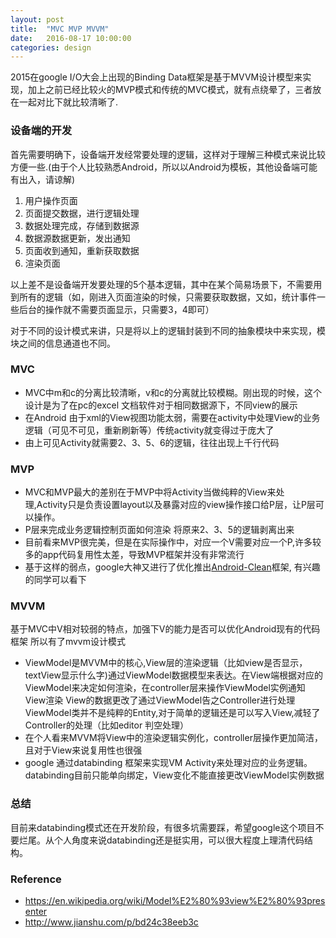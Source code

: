 ```yaml
---
layout: post
title:  "MVC MVP MVVM"
date:   2016-08-17 10:00:00
categories: design
---
```


2015在google I/O大会上出现的Binding Data框架是基于MVVM设计模型来实现，加上之前已经比较火的MVP模式和传统的MVC模式，就有点绕晕了，三者放在一起对比下就比较清晰了.

### 设备端的开发
首先需要明确下，设备端开发经常要处理的逻辑，这样对于理解三种模式来说比较方便一些.(由于个人比较熟悉Android，所以以Android为模板，其他设备端可能有出入，请谅解)

1. 用户操作页面
2. 页面提交数据，进行逻辑处理
3. 数据处理完成，存储到数据源
4. 数据源数据更新，发出通知
5. 页面收到通知，重新获取数据
6. 渲染页面

以上差不是设备端开发要处理的5个基本逻辑，其中在某个简易场景下，不需要用到所有的逻辑（如，刚进入页面渲染的时候，只需要获取数据，又如，统计事件一些后台的操作就不需要页面显示，只需要3，4即可）

对于不同的设计模式来讲，只是将以上的逻辑封装到不同的抽象模块中来实现，模块之间的信息通道也不同。

### MVC
* MVC中m和c的分离比较清晰，v和c的分离就比较模糊。刚出现的时候，这个设计是为了在pc的excel 文档软件对于相同数据源下，不同view的展示
* 在Android 由于xml的View视图功能太弱，需要在activity中处理View的业务逻辑（可见不可见，重新刷新等）传统activity就变得过于庞大了
* 由上可见Activity就需要2、3、5、6的逻辑，往往出现上千行代码

### MVP
* MVC和MVP最大的差别在于MVP中将Activity当做纯粹的View来处理,Activity只是负责设置layout以及暴露对应的view操作接口给P层，让P层可以操作。
* P层来完成业务逻辑控制页面如何渲染 将原来2、3、5的逻辑剥离出来
* 目前看来MVP很完美，但是在实际操作中，对应一个V需要对应一个P,许多较多的app代码复用性太差，导致MVP框架并没有非常流行
* 基于这样的弱点，google大神又进行了优化推出[Android-Clean](https://github.com/googlesamples/android-architecture/tree/todo-mvp-clean/)框架, 有兴趣的同学可以看下

### MVVM
基于MVC中V相对较弱的特点，加强下V的能力是否可以优化Android现有的代码框架
所以有了mvvm设计模式

* ViewModel是MVVM中的核心,View层的渲染逻辑（比如view是否显示，textView显示什么字)通过ViewModel数据模型来表达。在View端根据对应的ViewModel来决定如何渲染，在controller层来操作ViewModel实例通知View渲染 View的数据更改了通过ViewModel告之Controller进行处理 ViewModel类并不是纯粹的Entity,对于简单的逻辑还是可以写入View,减轻了Controller的处理（比如editor 判空处理）
* 在个人看来MVVM将View中的渲染逻辑实例化，controller层操作更加简洁，且对于View来说复用性也很强
* google 通过databinding 框架来实现VM Activity来处理对应的业务逻辑。databinding目前只能单向绑定，View变化不能直接更改ViewModel实例数据



### 总结
目前来databinding模式还在开发阶段，有很多坑需要踩，希望google这个项目不要烂尾。从个人角度来说databinding还是挺实用，可以很大程度上理清代码结构。



### Reference
* https://en.wikipedia.org/wiki/Model%E2%80%93view%E2%80%93presenter
* http://www.jianshu.com/p/bd24c38eeb3c
